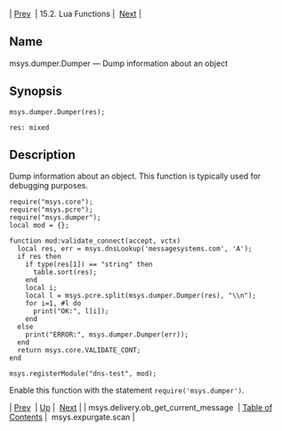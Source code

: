 | [Prev](lua.ref.msys.delivery.ob_get_current_message)  | 15.2. Lua Functions |  [Next](lua.ref.msys.expurgate.scan.php) |

<a name="lua.ref.msys.dumper.Dumper"></a>
## Name

msys.dumper.Dumper — Dump information about an object

<a name="idp26586624"></a>
## Synopsis

`msys.dumper.Dumper(res);`

`res: mixed`<a name="idp26591824"></a>
## Description

Dump information about an object. This function is typically used for debugging purposes.

```
require("msys.core");
require("msys.pcre");
require("msys.dumper");
local mod = {};

function mod:validate_connect(accept, vctx)
  local res, err = msys.dnsLookup('messagesystems.com', 'A');
  if res then
    if type(res[1]) == "string" then
      table.sort(res);
    end
    local i;
    local l = msys.pcre.split(msys.dumper.Dumper(res), "\\n");
    for i=1, #l do
      print("OK:", l[i]);
    end
  else
    print("ERROR:", msys.dumper.Dumper(err));
  end
  return msys.core.VALIDATE_CONT;
end

msys.registerModule("dns-test", mod);
```

Enable this function with the statement `require('msys.dumper')`.

| [Prev](lua.ref.msys.delivery.ob_get_current_message)  | [Up](lua.function.details.php) |  [Next](lua.ref.msys.expurgate.scan.php) |
| msys.delivery.ob_get_current_message  | [Table of Contents](index) |  msys.expurgate.scan |
